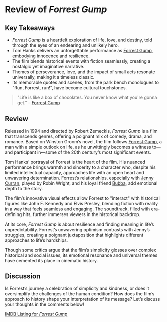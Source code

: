 # Review of *Forrest Gump*

## Key Takeaways

- *Forrest Gump* is a heartfelt exploration of life, love, and destiny, told through the eyes of an endearing and unlikely hero.
- Tom Hanks delivers an unforgettable performance as [Forrest Gump](https://en.wikipedia.org/wiki/Forrest_Gump_(character)), embodying innocence and resilience.
- The film blends historical events with fiction seamlessly, creating a nostalgic yet imaginative narrative.
- Themes of perseverance, love, and the impact of small acts resonate universally, making it a timeless classic.
- Its memorable quotes and scenes, from the park bench monologues to "Run, Forrest, run!", have become cultural touchstones.

> "Life is like a box of chocolates. You never know what you're gonna get." – [Forrest Gump](https://en.wikipedia.org/wiki/Forrest_Gump_(character))

## Review

Released in 1994 and directed by Robert Zemeckis, *Forrest Gump* is a film that transcends genres, offering a poignant mix of comedy, drama, and romance. Based on Winston Groom’s novel, the film follows [Forrest Gump](https://en.wikipedia.org/wiki/Forrest_Gump_(character)), a man with a simple outlook on life, as he unwittingly becomes a witness to—and participant in—some of the 20th century’s most significant events.

Tom Hanks’ portrayal of Forrest is the heart of the film. His nuanced performance brings warmth and sincerity to a character who, despite his limited intellectual capacity, approaches life with an open heart and unwavering determination. Forrest’s relationships, especially with [Jenny Curran](https://en.wikipedia.org/wiki/Forrest_Gump#Jenny_Curran), played by Robin Wright, and his loyal friend [Bubba](https://en.wikipedia.org/wiki/Forrest_Gump#Benjamin_Buford_%22Bubba%22_Blue), add emotional depth to the story.

The film’s innovative visual effects allow Forrest to "interact" with historical figures like John F. Kennedy and Elvis Presley, blending fiction with reality in a way that feels seamless and engaging. The soundtrack, filled with era-defining hits, further immerses viewers in the historical backdrop.

At its core, *Forrest Gump* is about resilience and finding meaning in life’s unpredictability. Forrest’s unwavering optimism contrasts with Jenny’s struggles, creating a poignant juxtaposition that highlights different approaches to life’s hardships.

Though some critics argue that the film’s simplicity glosses over complex historical and social issues, its emotional resonance and universal themes have cemented its place in cinematic history.

## Discussion

Is Forrest’s journey a celebration of simplicity and kindness, or does it oversimplify the challenges of the human condition? How does the film’s approach to history shape your interpretation of its message? Let’s discuss your thoughts in the comments below!

[IMDB Listing for *Forrest Gump*](https://www.imdb.com/title/tt0109830/)
